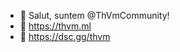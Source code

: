 - 👋 Salut, suntem @ThVmCommunity!
- 👀 https://thvm.ml
- 👀 https://dsc.gg/thvm

<!---
ThVmCommunity/ThVmCommunity is a ✨ special ✨ repository because its `README.md` (this file) appears on your GitHub profile.
You can click the Preview link to take a look at your changes.
--->
